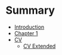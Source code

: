 # Summary

- [Introduction](./intro.md)
- [Chapter 1](./chapter1.md)
- [CV](./chapter2.md)
    - [CV Extended](./chapter3.md)